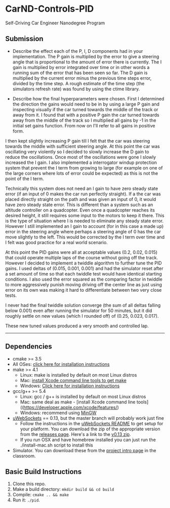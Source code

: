 # CarND-Controls-PID
Self-Driving Car Engineer Nanodegree Program

## Submission

* Describe the effect each of the P, I, D components had in your implementation.
The P gain is multiplied by the error to give a steering angle that is proportional to the amount of error there is currently. The I gain is multiplied by error integrated over time or in other words a running sum of the error that has been seen so far. The D gain is multiplied by the current error minus the previous time steps error, divided by the time step. A rough estimate of the time step (the simulators refresh rate) was found by using the ctime library.

* Describe how the final hyperparameters were chosen.
First I determined the direction the gains would need to be in by using a large P gain and inspecting visually if the car turned towards the middle of the track or away from it. I found that with a positive P gain the car turned towards away from the middle of the track so I multiplied all gains by -1 in the initial set gains function. From now on I'll refer to all gains in positive form.

I then kept slightly increasing P gain till I felt that the car was steering towards the middle with sufficient steering angle. At this point the car was oscillating very violently so I decided to slowly increase the D gain to reduce the oscillations. Once most of the oscillations were gone I slowly increased the I gain. I also implemented a interrogator windup protection system that prevent the I term from growing to large (for example on one of the large corners where lots of error could be expected) as this is not the point of the I term.

Technically this system does not need an I gain to have zero steady state error (if an input of 0 makes the car run perfectly straight). If a the car was placed directly straight on the path and was given an input of 0, it would have zero steady state error. This is different than a system such as an altitude controller on a quadcopter. Even once a quadcopter reaches its desired height, it still requires some input to the motors to keep it there. This is the type of situation where I is needed to eliminate any steady state error. However I still implemented an I gain to account (for in this case a made up) error in the steering angle where perhaps a steering angle of 0 has the car move slightly to the left. This would be corrected by the I term over time and I felt was good practice for a real world scenario.

At this point the PID gains were all at acceptable values (0.2, 0.02, 0.015) that could operate multiple laps of the course without going off the track. However I decided to implement a twiddle algorithm to further tune the PID gains. I used deltas of (0.015, 0.001, 0.001) and had the simulator reset after a set amount of time so that each twiddle test would have identical starting conditions. I also used the error squared as the comparing factor in twiddle to more aggressively punish moving driving off the center line as just using error on its own was making it hard to differentiate between two very close tests.

I never had the final twiddle solution converge (the sum of all deltas falling below 0.001) even after running the simulator for 50 minutes, but it did roughly settle on new values (which I rounded off) of (0.25, 0.023, 0.017).

These new tuned values produced a very smooth and controlled lap.

---

## Dependencies

* cmake >= 3.5
 * All OSes: [click here for installation instructions](https://cmake.org/install/)
* make >= 4.1
  * Linux: make is installed by default on most Linux distros
  * Mac: [install Xcode command line tools to get make](https://developer.apple.com/xcode/features/)
  * Windows: [Click here for installation instructions](http://gnuwin32.sourceforge.net/packages/make.htm)
* gcc/g++ >= 5.4
  * Linux: gcc / g++ is installed by default on most Linux distros
  * Mac: same deal as make - [install Xcode command line tools]((https://developer.apple.com/xcode/features/)
  * Windows: recommend using [MinGW](http://www.mingw.org/)
* [uWebSockets](https://github.com/uWebSockets/uWebSockets) == 0.13, but the master branch will probably work just fine
  * Follow the instructions in the [uWebSockets README](https://github.com/uWebSockets/uWebSockets/blob/master/README.md) to get setup for your platform. You can download the zip of the appropriate version from the [releases page](https://github.com/uWebSockets/uWebSockets/releases). Here's a link to the [v0.13 zip](https://github.com/uWebSockets/uWebSockets/archive/v0.13.0.zip).
  * If you run OSX and have homebrew installed you can just run the ./install-mac.sh script to install this
* Simulator. You can download these from the [project intro page](https://github.com/udacity/CarND-PID-Control-Project/releases) in the classroom.

## Basic Build Instructions

1. Clone this repo.
2. Make a build directory: `mkdir build && cd build`
3. Compile: `cmake .. && make`
4. Run it: `./pid`.

